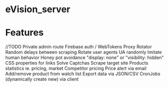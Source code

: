 # eVision_server

# Features

//TODO
Private admin route
Firebase auth / WebTokens
Proxy Rotator
Random delays between scraping
Rotate user agents UA randomly
Imitate human behavior
Honey pot avoidance "display: none" or "visibility: hidden" CSS properties for links
Solve Captchas
Scrape target site
Products statistics ie. pricing, market
Competitor pricing
Price alert via email
Add/remove product from watch list
Export data via JSON/CSV
CronJobs (dynamically create new) via client
